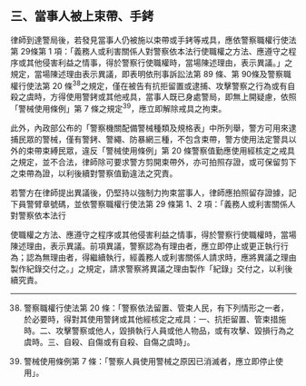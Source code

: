 ## 三、當事人被上束帶、手銬

律師到達警局後，若發見當事人仍被施以束帶或手銬等戒具，應依警察職權行使法第 29條第 1 項：「義務人或利害關係人對警察依本法行使職權之方法、應遵守之程序或其他侵害利益之情事，得於警察行使職權時，當場陳述理由，表示異議。」之規定，當場陳述理由表示異議，即表明依刑事訴訟法第 89 條、第 90條及警察職權行使法第 20 條<sup>38</sup>之規定，僅在被告有抗拒留置或逮捕、攻擊警察之行為或有自殺之虞時，方得使用警銬或其他戒具，當事人既已身處警局，即無上開疑慮，依照「警械使用條例」第 7 條之規定<sup>39</sup>，應立即解除戒具之拘束。

此外，內政部公布的「警察機關配備警械種類及規格表」中所列舉，警方可用來逮捕民眾的警械，僅有警銬、警繩、防暴網三種，不包含束帶，警方使用法定警具以外的束帶束縛民眾，違反「警械使用條例」第 20 條警察值勤應使用經核定之戒具之規定，並不合法，律師除可要求警方剪開束帶外，亦可拍照存證，或可保留剪下之束帶為證，以利後續對警察值勤違法之究責。

若警方在律師提出異議後，仍堅持以強制力拘束當事人，律師應拍照留存證據，記下員警臂章號碼，並依警察職權行使法第 29 條第 1、2 項：「義務人或利害關係人對警察依本法行

使職權之方法、應遵守之程序或其他侵害利益之情事，得於警察行使職權時，當場陳述理由，表示異議。前項異議，警察認為有理由者，應立即停止或更正執行行為；認為無理由者，得繼續執行，經義務人或利害關係人請求時，應將異議之理由製作紀錄交付之。」之規定，請求警察將異議之理由製作「紀錄」交付之，以利後續究責。

---

38. 警察職權行使法第 20 條：「警察依法留置、管束人民，有下列情形之一者，於必要時，得對其使用警銬或其他經核定之戒具：一、抗拒留置、管束措施時。二、攻擊警察或他人，毀損執行人員或他人物品，或有攻擊、毀損行為之虞時。三、自殺、自傷或有自殺、自傷之虞時」。

39. 警械使用條例第 7 條：「警察人員使用警械之原因已消滅者，應立即停止使用」。
